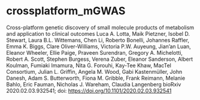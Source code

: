 # crossplatform_mGWAS
Cross-platform genetic discovery of small molecule products of metabolism and application to clinical outcomes Luca A. Lotta, Maik Pietzner, Isobel D. Stewart, Laura B.L. Wittemans, Chen Li, Roberto Bonelli, Johannes Raffler, Emma K. Biggs, Clare Oliver-Williams, Victoria P.W. Auyeung, Jian’an Luan, Eleanor Wheeler, Ellie Paige, Praveen Surendran, Gregory A. Michelotti, Robert A. Scott, Stephen Burgess, Verena Zuber, Eleanor Sanderson, Albert Koulman, Fumiaki Imamura, Nita G. Forouhi, Kay-Tee Khaw, MacTel Consortium, Julian L. Griffin, Angela M. Wood, Gabi Kastenmüller, John Danesh, Adam S. Butterworth, Fiona M. Gribble, Frank Reimann, Melanie Bahlo, Eric Fauman, Nicholas J. Wareham, Claudia Langenberg bioRxiv 2020.02.03.932541; doi: https://doi.org/10.1101/2020.02.03.932541
